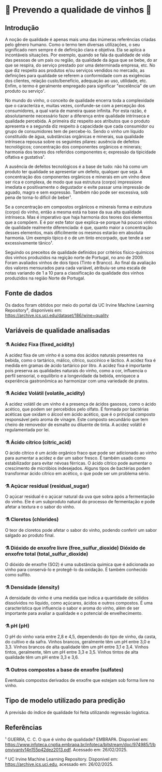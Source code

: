 # 🍷 Prevendo a qualidade de vinhos 🍷

## Introdução

A noção de qualidade é apenas mais uma das inúmeras referências criadas pelo gênero humano. Como o termo tem diversas utilizações, o seu significado nem sempre é de definição clara e objetiva. Ela se aplica a
incontáveis situações. Por exemplo, quando se fala da qualidade de vida das pessoas de um país ou região, da qualidade da água que se bebe, do ar que se respira, do serviço prestado por uma determinada empresa, etc. No que diz respeito aos produtos e/ou serviços vendidos no mercado, as definições para qualidade se referem a conformidade com as exigências dos clientes, relação custo/benefício, adequação ao uso, utilidade, etc. Enfim, o termo é geralmente empregado para significar "excelência" de um produto ou serviço¹.

No mundo do vinho, o conceito de qualidade encerra toda a complexidade que o caracteriza e, muitas vezes, confunde-se com a percepção dos consumidores, a qual varia de maneira quase infinita. Por esta razão, é absolutamente necessário fazer a diferença entre qualidade intrínseca e qualidade percebida. A primeira diz respeito aos atributos que o produto apresenta e a segunda diz respeito à capacidade que cada consumidor ou grupo de consumidores tem de percebe-lo. Sendo o vinho um líquido constituído de água, substâncias orgânicas e minerais, sua qualidade intrínseca repousa sobre os seguintes pilares: ausência de defeitos tecnológicos; concentração dos componentes orgânicos e minerais; harmonia dos teores dos referidos componentes e; expressão da tipicidade olfativa e gustativa¹.

A ausência de defeitos tecnológicos é a base de tudo: não há como um produto ter qualidade se apresentar um defeito, qualquer que seja. A concentração dos componentes orgânicos e minerais em um vinho deve ser rica e complexa, de modo que sua estrutura (corpo) impressione imediata e positivamente o degustador e evite passar uma impressão de aguado, magro e sem expressão. Também não pode ser excessiva, sob pena de torna-Io difícil de beber¹. 

Se a concentração em compostos orgânicos e minerais forma e estrutura (corpo) do vinho, então a mesma está na base da sua alta qualidade intrínseca. Mas é imperativo que haja harmonia dos teores dos elementos que
a compõem. E é por este fator que explica-se porque há poucos vinhos de qualidade realmente diferenciada: é que, quanto maior a concentração desses elementos, mais dificilmente os mesmos estarão em absoluta harmonia. Um exemplo típico é o de um tinto encorpado, que tende a ser excessivamente tânico¹.

Seguindo os preceitos de qualidade definidos por critérios físico-químicos dos vinhos produzidos na regição norte de Portugal, no ano de 2009. Foram avaliados vinhos de dois tipos (Tinto e Branco). Ao final da avaliação dos valores mensurados para cada variável, atribuiu-se uma escala de notas variando de 1 a 10 para a classificação da qualidade dos vinhos produzidos na região Norte de Portugal.


## Fonte de dados

Os dados foram obtidos por meio do portal da UC Irvine Machine Learning Repository², disponíveis em: https://archive.ics.uci.edu/dataset/186/wine+quality 

## Variáveis de qualidade analisadas 

### ⚗️ Acidez Fixa (fixed_acidity)

A acidez fixa de um vinho é a soma dos ácidos naturais presentes na bebida, como o tartárico, málico, cítrico, succínico e láctico. A acidez fixa é medida em gramas de ácido tartárico por litro. A acidez fixa é importante pois preserva as qualidades naturais do vinho, como a cor, influencia o perfil sensorial, o equilíbrio e a longevidade da bebida, enriquece a experiência gastronômica ao harmonizar com uma variedade de pratos. 

### ⚗️ Acidez Volátil (volatile_acidity)

A acidez volátil de um vinho é a presença de ácidos gasosos, como o ácido acético, que podem ser percebidos pelo olfato.  É formada por bactérias acéticas que oxidam o álcool em ácido acético, que é o principal composto responsável pelo aroma de vinagre. Este composto secundário que tem cheiro de removedor de esmalte ou diluente de tinta. A acidez volátil é regulamentada por lei. 

### ⚗️ Ácido cítrico (citric_acid)

O ácido cítrico é um ácido orgânico fraco que pode ser adicionado ao vinho para aumentar a acidez e dar um sabor fresco. É também usado como estabilizador para evitar névoas férricas. O ácido cítrico pode aumentar o crescimento de micróbios indesejados. Alguns tipos de bactérias podem transformar ácido cítrico em acético, o que pode ser um problema sério.

### ⚗️ Açúcar residual (residual_sugar)

O açúcar residual é o açúcar natural da uva que sobra após a fermentação do vinho. Ele é um subproduto natural do processo de fermentação e pode afetar a textura e o sabor do vinho. 

### ⚗️ Cloretos (chlorides)

O teor de cloretos pode afetar o sabor do vinho, podendo conferir um sabor salgado ao produto final.

### ⚗️ Dióxido de enxofre livre (free_sulfur_dioxide) Dióxido de enxofre total (total_sulfur_dioxide) 

O dióxido de enxofre (SO2) é uma substância química que é adicionada ao vinho para conservá-lo e protegê-lo da oxidação. É também conhecido como sulfito. 

### ⚗️ Densidade (density)

A densidade do vinho é uma medida que indica a quantidade de sólidos dissolvidos no líquido, como açúcares, ácidos e outros compostos. É uma característica que influencia o sabor e aroma do vinho, além de ser importante para avaliar a qualidade e o potencial de envelhecimento. 

### ⚗️ pH (pH) 

O pH do vinho varia entre 2,8 e 4,5, dependendo do tipo de vinho, da casta, do cultivo e da safra. Vinhos brancos, geralmente têm um pH entre 3,0 e 3,3. Vinhos brancos de alta qualidade têm um pH entre 3,1 e 3,4. Vinhos tintos, geralmente, têm um pH entre 3,3 e 3,5. Vinhos tintos de alta qualidade têm um pH entre 3,3 e 3,6.

### ⚗️ Outros compostos a base de enxofre (sulfates)

Eventuais compostos derivados de enxofre que estejam sob forma livre no vinho.

## Tipo de modelo utilizado para predição

A previsão do índice de qualidade foi feita utilizando regressão logística.

## Referências

¹ GUERRA, C. C. O que é vinho de qualidade? EMBRAPA. Disponível em: https://www.infoteca.cnptia.embrapa.br/infoteca/bitstream/doc/974985/1/bonvivantv14n155p42dez2013.pdf. Acessado em: 26/02/2025. 

² UC Irvine Machine Learning Repository. Disponível em: https://archive.ics.uci.edu, acessado em: 26/02/2025.

